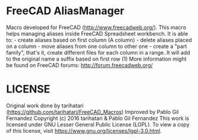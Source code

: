 # FreeCAD AliasManager
Macro developed for FreeCAD (http://www.freecadweb.org/).
This macro helps managing aliases inside FreeCAD Spreadsheet workbench. It is able to:
	- create aliases based on first column (A column)
	- delete aliases placed on a column
	- move aliases from one column to other one
	- create a "part family", that's it, create different files for each column in a range. It will add
	 to the original name a suffix based on first row (1)
More information might be found on FreeCAD forums: http://forum.freecadweb.org/

# LICENSE

Original work done by tarihatari (https://github.com/tarihatari/FreeCAD_Macros)
Improved by Pablo Gil Fernandez
Copyright (c) 2016 tarihatari & Pablo Gil Fernandez
This work is licensed under GNU Lesser General Public License (LGPL).
To view a copy of this license, visit https://www.gnu.org/licenses/lgpl-3.0.html.
